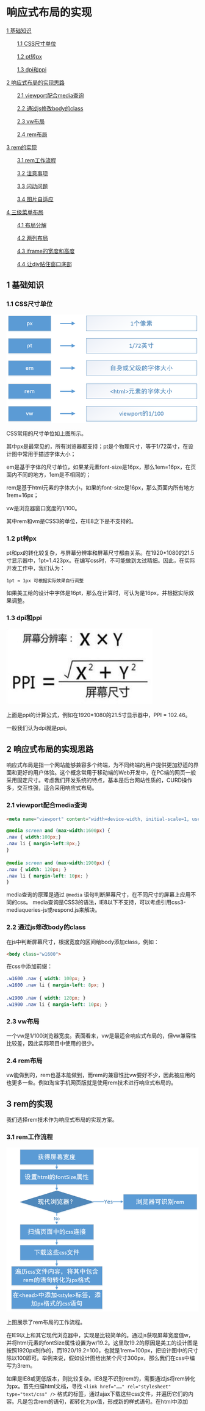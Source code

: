 # 响应式布局的实现
[1  基础知识](#user-content-1--基础知识)

　　[1.1  CSS尺寸单位](#user-content-11--CSS尺寸单位)

　　[1.2  pt转px](#user-content-12--pt转px)

　　[1.3  dpi和ppi](#user-content-13--dpi和ppi)

[2  响应式布局的实现思路](#user-content-2--响应式布局的实现思路)

　　[2.1  viewport配合media查询](#user-content-21--viewport配合media查询)

　　[2.2  通过js修改body的class](#user-content-22--通过js修改body的class)

　　[2.3  vw布局](#user-content-23--vw布局)

　　[2.4  rem布局](#user-content-24--rem布局)

[3  rem的实现](#user-content-3--rem的实现)

　　[3.1  rem工作流程](#user-content-31--rem工作流程)

　　[3.2  注意事项](#user-content-32--注意事项)

　　[3.3  闪动问题](#user-content-33--闪动问题)

　　[3.4  图片自适应](#user-content-34--图片自适应)

[4  三级菜单布局](#user-content-4--三级菜单布局)

　　[4.1  布局分解](#user-content-41--布局分解)

　　[4.2  两列布局](#user-content-42--两列布局)

　　[4.3  iframe的宽度和高度](#user-content-43--iframe的宽度和高度)

　　[4.4  让div贴住窗口底部](#user-content-44--让div贴住窗口底部)

##  1  基础知识

###  1.1  CSS尺寸单位

![](images/尺寸单位.png)

CSS常用的尺寸单位如上图所示。

其中px是最常见的，所有浏览器都支持；pt是个物理尺寸，等于1/72英寸，在设计图中常用于描述字体大小；

em是基于字体的尺寸单位，如果某元素font-size是16px，那么1em=16px，在页面内不同的地方，1em是不相同的；

rem是基于html元素的字体大小，如果<html>的font-size是16px，那么页面内所有地方1rem=16px；

vw是浏览器窗口宽度的1/100。

其中rem和vm是CSS3的单位，在IE8之下是不支持的。



###  1.2  pt转px

pt和px的转化较复杂，与屏幕分辨率和屏幕尺寸都由关系。在1920*1080的21.5寸显示器中，1pt=1.423px。在编写css时，不可能做到太过精细。因此，在实际开发工作中，我们认为：

```
1pt ≈ 1px 可根据实际效果自行调整
```

如果美工给的设计中字体是16pt，那么在计算时，可认为是16px，并根据实际效果调整。

###  1.3  dpi和ppi

![](images/ppi.png)

上面是ppi的计算公式，例如在1920*1080的21.5寸显示器中，PPI = 102.46。

一般我们认为dpi就是ppi。



##  2  响应式布局的实现思路

响应式布局是指一个网站能够兼容多个终端，为不同终端的用户提供更加舒适的界面和更好的用户体验。这个概念常用于移动端的Web开发中，在PC端的网页一般采用固定尺寸。考虑我们开发系统的特点，基本是后台网站性质的，CURD操作多，交互性强，适合采用响应式布局。



###  2.1  viewport配合media查询

```html
<meta name="viewport" content="width=device-width, initial-scale=1, user-scalable=no" />
```

```css
@media screen and (max-width:1600px) {
.nav { width:100px;}
.nav li { margin-left:8px;}
}

@media screen and (max-width:1900px) {
.nav { width: 120px; }
.nav li { margin-left: 10px; }
}
```

media查询的原理是通过 `@media` 语句判断屏幕尺寸，在不同尺寸的屏幕上应用不同的css。
media查询是CSS3的语法，IE8以下不支持，可以考虑引用css3-mediaqueries-js或respond.js来解决。



###  2.2  通过js修改body的class

在js中判断屏幕尺寸，根据宽度的区间给body添加class，例如：

```html
<body class="w1600">
```

在css中添加前缀：

```css
.w1600 .nav { width: 100px; }
.w1600 .nav li { margin-left: 8px; }

.w1900 .nav { width: 120px; }
.w1900 .nav li { margin-left: 10px; }
```



###  2.3  vw布局

一个vw是1/100浏览器宽度。表面看来，vw是最适合响应式布局的，但vw兼容性比较差，因此实际项目中使用的很少。



###  2.4  rem布局

vw能做到的，rem也基本能做到，而rem的兼容性比vw要好不少，因此被应用的也更多一些。例如淘宝手机网页版就是使用rem技术进行响应式布局的。



##  3  rem的实现

我们选择rem技术作为响应式布局的实现方案。



###  3.1  rem工作流程



![](images/rem.png)

上图展示了rem布局的工作流程。

在IE9以上和其它现代浏览器中，实现是比较简单的。通过js获取屏幕宽度值w，并将html元素的fontSize属性设置为w/19.2。这里取19.2的原因是美工的设计图是按照1920px制作的，而1920/19.2=100，也就是1rem=100px，把设计图中的尺寸除以100即可。举例来说，假如设计图给出某个尺寸300px，那么我们在css中编写为3rem。

如果是IE8或更低版本，则比较复杂。IE8是不识别rem的，需要通过js将rem转化为px。首先扫描html文档，寻找 `<link href="……" rel="stylesheet" type="text/css" />` 格式的标签，通过ajax下载这些css文件，并遍历它们的内容。凡是包含rem的语句，都转化为px值，形成新的样式语句。在html中添加<style>标签，把这些样式添加到里面。



###  3.2  注意事项

- 需引用rem.js

在rem.js中实现了上一小节中描述的流程，必须引用rem.js才能使rem布局生效。引用位置要放在body中，在所有元素的后面，在其它js文件之前。

- 不要在html文件内写样式

在html中编写的rem尺寸，在IE8以下是无法识别的。

- 不要通过js设置rem尺寸

通过js设置的rem尺寸，在IE8以下是无法识别的。正确的做法是定义一个转换函数（这个函数写在rem.js中了，可以直接使用）：

```javascript
window.getPx = function (designPx) {
var curr_font = parseFloat(window.top.document.documentElement.style.fontSize);
return designPx * curr_font / 100;
}
```

通过调用全局函数getPx，把设计尺寸转化为响应式的尺寸。

###  3.3  闪动问题

当页面加载比较慢时，可以看到页面中元素一开始非常小，缩在页面的左上角，一闪之后恢复正常。这是因为在最开始，html的字体是浏览器默认的，一般为16px，因此最开始1rem=16px，所有元素会很小。等rem.js加载完成后才恢复正常。

解决方法是通过css将body设置为隐藏，在rem.js中把html的fontSize设置完成后，再将body显示出来。

```css
/* 在css中 */
body { visibility:collapse;}
```

```javascript
// 在rem.js中
document.body.style.visibility = 'visible';
```

###  3.4  图片自适应

对于固定的图片，只需要创建img标签，并在css中把它的width和height设置为rem格式即可，浏览器会自动根据我们设置的尺寸拉伸图片。

这里需要注意的是，如果把图片放大了，会出现模糊。因此美工给我们的切图都是按照最大尺寸1920*1080设计的。

对于非固定图片，我们会创建一个html元素，在css中设置它的背景图片。

```css
background-image:url(images/test.png);
background-size:100% 100%;
```

注意我们设置了background-size: 100% 100%，这行语句可以实现背景图片的拉伸。

在ie7和ie8中是不支持background-size的，采用滤镜和css hack技术：

```css
background-image: none\9;
background-repeat: no-repeat\9;
filter: progid:DXImageTransform.Microsoft.AlphaImageLoader(src='images/test.png', sizingMethod='scale')\9;
```

这三行代码以“\9”结束，表示仅对IE8和IE8以下的IE浏览器生效。这几行代码通过滤镜实现了背景图拉伸效果。

##  4  三级菜单布局

![](images/三级菜单.png)

上图是在贵溪能源项目中实现的首页布局。其中实现了三级菜单。

###  4.1  布局分解

我们将页面进行分解，形成下图：

![](images/布局分解.png)

系统支持三级菜单，在左侧实现了二级菜单；点击进入二级菜单后，将它的三级菜单横排在页面的中上部分。

一个三级菜单对应一个功能页面，在右下部分的iframe中加载。



###  4.2  两列布局

![](images/两列布局.png)

左侧的菜单栏和右面的iframe区域是一个典型的两列布局。所谓的两列布局，大多情况下，其中一列是固定宽度的，另一列填充剩余的宽度。其中固定列采用定宽浮动，另外一列使用margin。



###  4.3  iframe的宽度和高度

iframe的宽度是比较简单的，设置width属性为100%即可。 而iframe的高度设置100%是比较困难的。

目前我们采用js设置法，在iframe的load事件中，获取其中内容的高度，以此来设置iframe的高度。这样做会出现一个问题，刚开始iframe高度会比较小，等其中内容加载结束后会增加高度，视觉上会感到闪动。目前解决思路是在加载前让iframe隐藏，加载后再显示出来。



###  4.4  让div贴住窗口底部

现在考虑一下左侧菜单栏的样式，它是有背景色的，我们希望它的底端能紧贴浏览器的底端，不要留出缝隙。

![](images/贴住窗口底部1.png)

使用固定高度是不可以的，每个客户的浏览器可视窗口的高度是不相同的，无法做到准确的匹配。高度设小了，在底部会出现一个白色的横条；高度设大了，会出现不必要的垂直滚动条。

一种解决方案是使用100%高度法，把html、body的高度设为100%，再把页面中每一部分按照百分比高度进行设置，如下图所示：

![](images/贴住窗口底部2.png)

这种方式存在一个问题，布局中每一块的高度都是不确定的，导致下一级的元素定位很复杂，垂直居中实现变的很麻烦，整个页面编写难度加大。因此，一般不推荐使用百分比尺寸来编写样式。

另一种解决方案是比较主流的办法，使用margin-bottom和padding-bottom并设置很大的数字。

![](images/贴住窗口底部3.png)

不论浏览器窗口尺寸如何，页面始终填满窗口的高度，而且不会出现滚动条。




